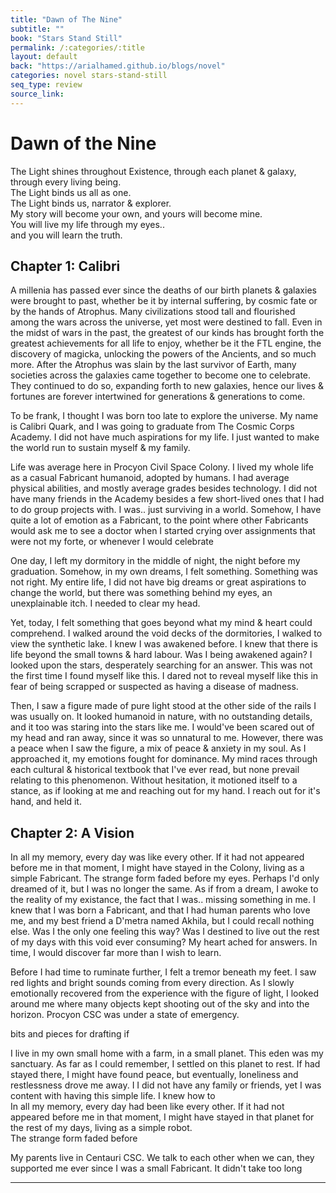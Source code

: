 ```yaml
---
title: "Dawn of The Nine"
subtitle: ""
book: "Stars Stand Still"
permalink: /:categories/:title
layout: default
back: "https://arialhamed.github.io/blogs/novel"
categories: novel stars-stand-still
seq_type: review
source_link: 
---
```


# Dawn of the Nine
The Light shines throughout Existence, through each planet & galaxy, through every living being.  
The Light binds us all as one.  
The Light binds us, narrator & explorer.  
My story will become your own, and yours will become mine.  
You will live my life through my eyes..  
and you will learn the truth.

## Chapter 1: Calibri
A millenia has passed ever since the deaths of our birth planets & galaxies were brought to past, whether be it by internal suffering, by cosmic fate or by the hands of Atrophus. Many civilizations stood tall and flourished among the wars across the universe, yet most were destined to fall. Even in the midst of wars in the past, the greatest of our kinds has brought forth the greatest achievements for all life to enjoy, whether be it the FTL engine, the discovery of magicka, unlocking the powers of the Ancients, and so much more. After the Atrophus was slain by the last survivor of Earth, many societies across the galaxies came together to become one to celebrate. They continued to do so, expanding forth to new galaxies, hence our lives & fortunes are forever intertwined for generations & generations to come.

To be frank, I thought I was born too late to explore the universe. My name is Calibri Quark, and I was going to graduate from The Cosmic Corps Academy. I did not have much aspirations for my life. I just wanted to make the world run to sustain myself & my family.

Life was average here in Procyon Civil Space Colony. I lived my whole life as a casual Fabricant humanoid, adopted by humans. I had average physical abilities, and mostly average grades besides technology. I did not have many friends in the Academy besides a few short-lived ones that I had to do group projects with. I was.. just surviving in a world. Somehow, I have quite a lot of emotion as a Fabricant, to the point where other Fabricants would ask me to see a doctor when I started crying over assignments that were not my forte, or whenever I would celebrate 

One day, I left my dormitory in the middle of night, the night before my graduation. Somehow, in my own dreams, I felt something. Something was not right. My entire life, I did not have big dreams or great aspirations to change the world, but there was something behind my eyes, an unexplainable itch. I needed to clear my head. 

Yet, today, I felt something that goes beyond what my mind & heart could comprehend. I walked around the void decks of the dormitories, I walked to view the synthetic lake. I knew I was awakened before. I knew that there is life beyond the small towns & hard labour. Was I being awakened again? I looked upon the stars, desperately searching for an answer. This was not the first time I found myself like this. I dared not to reveal myself like this in fear of being scrapped or suspected as having a disease of madness.

Then, I saw a figure made of pure light stood at the other side of the rails I was usually on. It looked humanoid in nature, with no outstanding details, and it too was staring into the stars like me. I would've been scared out of my head and ran away, since it was so unnatural to me. However, there was a peace when I saw the figure, a mix of peace & anxiety in my soul. As I approached it, my emotions fought for dominance. My mind races through each cultural & historical textbook that I've ever read, but none prevail relating to this phenomenon. Without hesitation, it motioned itself to a stance, as if looking at me and reaching out for my hand. I reach out for it's hand, and held it.

## Chapter 2: A Vision

In all my memory, every day was like every other. If it had not appeared before me in that moment, I might have stayed in the Colony, living as a simple Fabricant. The strange form faded before my eyes. Perhaps I'd only dreamed of it, but I was no longer the same. As if from a dream, I awoke to the reality of my existance, the fact that I was.. missing something in me. I knew that I was born a Fabricant, and that I had human parents who love me, and my best friend a D'metra named Akhila, but I could recall nothing else. Was I the only one feeling this way? Was I destined to live out the rest of my days with this void ever consuming? My heart ached for answers. In time, I would discover far more than I wish to learn. 

Before I had time to ruminate further, I felt a tremor beneath my feet. I saw red lights and bright sounds coming from every direction. As I slowly emotionally recovered from the experience with the figure of light, I looked around me where many objects kept shooting out of the sky and into the horizon. Procyon CSC was under a state of emergency. 






bits and pieces for drafting if 

I live in my own small home with a farm, in a small planet. This eden was my sanctuary. As far as I could remember, I settled on this planet to rest. If had stayed there, I might have found peace, but eventually, loneliness and restlessness drove me away. I 
 I did not have any family or friends, yet I was content with having this simple life. I knew how to  
In all my memory, every day had been like every other. If it had not appeared before me in that moment, I might have stayed in that planet for the rest of my days, living as a simple robot.  
The strange form faded before 

My parents live in Centauri CSC. We talk to each other when we can, they supported me ever since I was a small Fabricant. It didn't take too long

---
